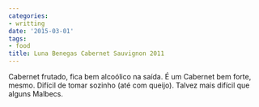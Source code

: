 ```yaml
---
categories:
- writting
date: '2015-03-01'
tags:
- food
title: Luna Benegas Cabernet Sauvignon 2011
---
```


Cabernet frutado, fica bem alcoólico na saída. É um Cabernet bem forte, mesmo. Difícil de tomar sozinho (até com queijo). Talvez mais difícil que alguns Malbecs.

